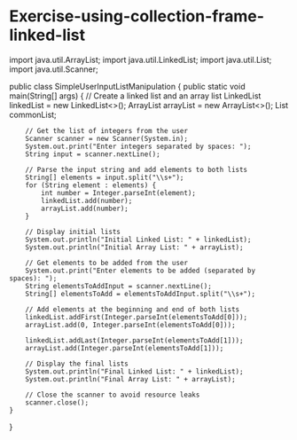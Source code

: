 # Exercise-using-collection-frame-linked-list
import java.util.ArrayList;
import java.util.LinkedList;
import java.util.List;
import java.util.Scanner;

public class SimpleUserInputListManipulation {
    public static void main(String[] args) {
        // Create a linked list and an array list
        LinkedList<Integer> linkedList = new LinkedList<>();
        ArrayList<Integer> arrayList = new ArrayList<>();
        List<Integer> commonList;

        // Get the list of integers from the user
        Scanner scanner = new Scanner(System.in);
        System.out.print("Enter integers separated by spaces: ");
        String input = scanner.nextLine();

        // Parse the input string and add elements to both lists
        String[] elements = input.split("\\s+");
        for (String element : elements) {
            int number = Integer.parseInt(element);
            linkedList.add(number);
            arrayList.add(number);
        }

        // Display initial lists
        System.out.println("Initial Linked List: " + linkedList);
        System.out.println("Initial Array List: " + arrayList);

        // Get elements to be added from the user
        System.out.print("Enter elements to be added (separated by spaces): ");
        String elementsToAddInput = scanner.nextLine();
        String[] elementsToAdd = elementsToAddInput.split("\\s+");

        // Add elements at the beginning and end of both lists
        linkedList.addFirst(Integer.parseInt(elementsToAdd[0]));
        arrayList.add(0, Integer.parseInt(elementsToAdd[0]));

        linkedList.addLast(Integer.parseInt(elementsToAdd[1]));
        arrayList.add(Integer.parseInt(elementsToAdd[1]));

        // Display the final lists
        System.out.println("Final Linked List: " + linkedList);
        System.out.println("Final Array List: " + arrayList);

        // Close the scanner to avoid resource leaks
        scanner.close();
    }
}

